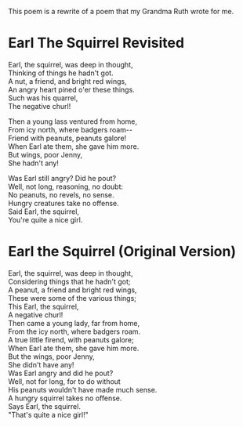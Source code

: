 This poem is a rewrite of a poem that my Grandma Ruth wrote for me.

# Earl The Squirrel Revisited

Earl, the squirrel, was deep in thought,  
Thinking of things he hadn't got.  
A nut, a friend, and bright red wings,  
An angry heart pined o'er these things.  
	Such was his quarrel,  
	The negative churl!  

Then a young lass ventured from home,  
From icy north, where badgers roam--  
Friend with peanuts, peanuts galore!  
When Earl ate them, she gave him more.  
	But wings, poor Jenny,  
	She hadn't any!  
  
Was Earl still angry? Did he pout?  
Well, not long, reasoning, no doubt:  
No peanuts, no revels, no sense.  
Hungry creatures take no offense.  
	Said Earl, the squirrel,  
	You're quite a nice girl.  
  
 # Earl the Squirrel (Original Version)

Earl, the squirrel, was deep in thought,  
Considering things that he hadn't got;  
A peanut, a friend and bright red wings,  
These were some of the various things;  
	This Earl, the squirrel,  
	A negative churl!  
Then came a young lady, far from home,  
From the icy north, where badgers roam.  
A true little firend, with peanuts galore;  
When Earl ate them, she gave him more.  
	But the wings, poor Jenny,  
	She didn't have any!  
Was Earl angry and did he pout?  
Well, not for long, for to do without  
His peanuts wouldn't have made much sense.  
A hungry squirrel takes no offense.  
	Says Earl, the squirrel.  
	"That's quite a nice girl!"  
  
